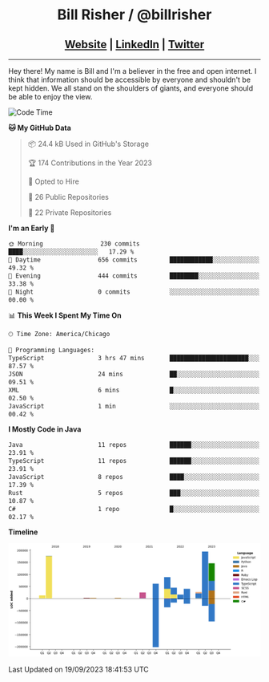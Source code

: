 
<h1 align="center">
    Bill Risher / @billrisher <br />
</h1>
<h2 align="center">
    <a href="https://billrisher.com">Website</a> | <a href="https://linkedin.com/in/william-risher">LinkedIn</a> | <a href="https://twitter.com/billrisher_">Twitter</a> 
 </h2>

---

Hey there! My name is Bill and I'm a believer in the free and open internet. 
I think that information should be accessible by everyone and shouldn't be kept hidden. 
We all stand on the shoulders of giants, and everyone should be able to enjoy the view.

<!--START_SECTION:waka-->
![Code Time](http://img.shields.io/badge/Code%20Time-232%20hrs%2017%20mins-blue)

**🐱 My GitHub Data** 

> 📦 24.4 kB Used in GitHub's Storage 
 > 
> 🏆 174 Contributions in the Year 2023
 > 
> 💼 Opted to Hire
 > 
> 📜 26 Public Repositories 
 > 
> 🔑 22 Private Repositories 
 > 
**I'm an Early 🐤** 

```text
🌞 Morning                230 commits         ████░░░░░░░░░░░░░░░░░░░░░   17.29 % 
🌆 Daytime                656 commits         ████████████░░░░░░░░░░░░░   49.32 % 
🌃 Evening                444 commits         ████████░░░░░░░░░░░░░░░░░   33.38 % 
🌙 Night                  0 commits           ░░░░░░░░░░░░░░░░░░░░░░░░░   00.00 % 
```


📊 **This Week I Spent My Time On** 

```text
🕑︎ Time Zone: America/Chicago

💬 Programming Languages: 
TypeScript               3 hrs 47 mins       ██████████████████████░░░   87.57 % 
JSON                     24 mins             ██░░░░░░░░░░░░░░░░░░░░░░░   09.51 % 
XML                      6 mins              █░░░░░░░░░░░░░░░░░░░░░░░░   02.50 % 
JavaScript               1 min               ░░░░░░░░░░░░░░░░░░░░░░░░░   00.42 % 
```

**I Mostly Code in Java** 

```text
Java                     11 repos            ██████░░░░░░░░░░░░░░░░░░░   23.91 % 
TypeScript               11 repos            ██████░░░░░░░░░░░░░░░░░░░   23.91 % 
JavaScript               8 repos             ████░░░░░░░░░░░░░░░░░░░░░   17.39 % 
Rust                     5 repos             ███░░░░░░░░░░░░░░░░░░░░░░   10.87 % 
C#                       1 repo              █░░░░░░░░░░░░░░░░░░░░░░░░   02.17 % 
```



**Timeline**

![Lines of Code chart](https://raw.githubusercontent.com/billrisher/billrisher/main/assets/bar_graph.png)


 Last Updated on 19/09/2023 18:41:53 UTC
<!--END_SECTION:waka-->
